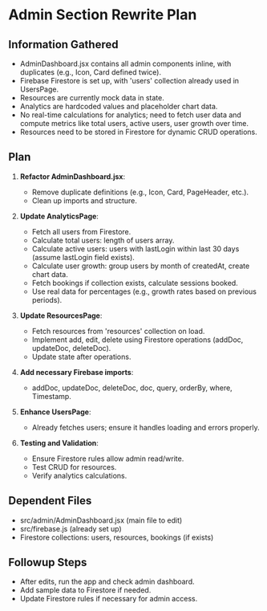 # Admin Section Rewrite Plan

## Information Gathered
- AdminDashboard.jsx contains all admin components inline, with duplicates (e.g., Icon, Card defined twice).
- Firebase Firestore is set up, with 'users' collection already used in UsersPage.
- Resources are currently mock data in state.
- Analytics are hardcoded values and placeholder chart data.
- No real-time calculations for analytics; need to fetch user data and compute metrics like total users, active users, user growth over time.
- Resources need to be stored in Firestore for dynamic CRUD operations.

## Plan
1. **Refactor AdminDashboard.jsx**:
   - Remove duplicate definitions (e.g., Icon, Card, PageHeader, etc.).
   - Clean up imports and structure.

2. **Update AnalyticsPage**:
   - Fetch all users from Firestore.
   - Calculate total users: length of users array.
   - Calculate active users: users with lastLogin within last 30 days (assume lastLogin field exists).
   - Calculate user growth: group users by month of createdAt, create chart data.
   - Fetch bookings if collection exists, calculate sessions booked.
   - Use real data for percentages (e.g., growth rates based on previous periods).

3. **Update ResourcesPage**:
   - Fetch resources from 'resources' collection on load.
   - Implement add, edit, delete using Firestore operations (addDoc, updateDoc, deleteDoc).
   - Update state after operations.

4. **Add necessary Firebase imports**:
   - addDoc, updateDoc, deleteDoc, doc, query, orderBy, where, Timestamp.

5. **Enhance UsersPage**:
   - Already fetches users; ensure it handles loading and errors properly.

6. **Testing and Validation**:
   - Ensure Firestore rules allow admin read/write.
   - Test CRUD for resources.
   - Verify analytics calculations.

## Dependent Files
- src/admin/AdminDashboard.jsx (main file to edit)
- src/firebase.js (already set up)
- Firestore collections: users, resources, bookings (if exists)

## Followup Steps
- After edits, run the app and check admin dashboard.
- Add sample data to Firestore if needed.
- Update Firestore rules if necessary for admin access.
